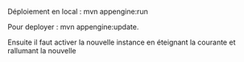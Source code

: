 Déploiement en local : mvn appengine:run

Pour deployer : mvn appengine:update.

Ensuite il faut activer la nouvelle instance en éteignant la courante et rallumant la nouvelle